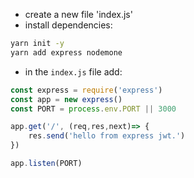 - create a new file 'index.js'
- install dependencies:
```sh
yarn init -y
yarn add express nodemone
```
- in the `index.js` file add:
```javascript
const express = require('express')
const app = new express()
const PORT = process.env.PORT || 3000

app.get('/', (req,res,next)=> {
    res.send('hello from express jwt.')
})

app.listen(PORT)
```